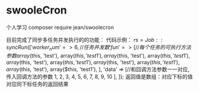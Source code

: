 # swooleCron
个人学习
composer require jean/swoolecron

目前完成了同步多任务并发执行的的功能：
代码示例：
$rs = Job::syncRun([
            'worker_num' => 6,//任务并发数
            'fun' => [//每个任务的可执行方法参数
                array($this, 'test'),
                array($this, 'test1'),
                array($this, 'test'),
                array($this, 'test1'),
                array($this, 'test'),
                array($this, 'test1'),
                array($this, 'test'),
                array($this, 'test1'),
                array($this, 'test'),
                array($this, 'test1'),
            ],
            'data' => [//和回调方法参数一一对应,传入回调方法的参数
                  1,
                  2,
                  3,
                  4,
                  5,
                  6,
                  7, 
                  8, 
                  9, 
                  10
            ],
        ]);
  返回值是数组：对应下标的值对应同下标任务的返回结果
